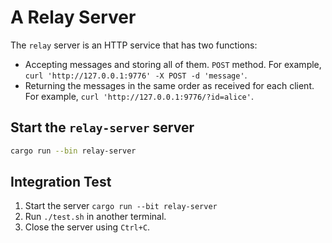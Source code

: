 # A Relay Server

The `relay` server is an HTTP service that has two functions:

- Accepting messages and storing all of them. `POST` method. 
  For example, `curl 'http://127.0.0.1:9776' -X POST -d 'message'`. 
- Returning the messages in the same order as received for each client. 
  For example, `curl 'http://127.0.0.1:9776/?id=alice'`. 

## Start the `relay-server` server

```sh
cargo run --bin relay-server 
```

## Integration Test

1. Start the server `cargo run --bit relay-server`
2. Run `./test.sh` in another terminal.
3. Close the server using `Ctrl+C`.

